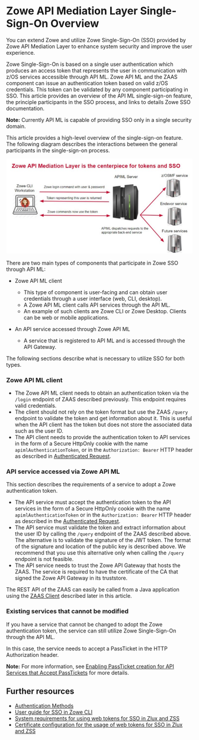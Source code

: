 # Zowe API Mediation Layer Single-Sign-On Overview

You can extend Zowe and utilize Zowe Single-Sign-On (SSO) provided by Zowe API Mediation Layer to enhance system security and improve the user experience. 

Zowe Single-Sign-On is based on a single user authentication which produces an access token that represents the user in communication with z/OS services accessible through API ML.  Zowe API ML and the ZAAS component can issue an authentication token based on valid z/OS credentials. This token can be validated by any component participating in SSO. This article provides an overview of the API ML single-sign-on feature, the principle participants in the SSO process, and links to details Zowe SSO documentation. 

**Note:** Currently API ML is capable of providing SSO only in a single security domain.

This article provides a high-level overview of the single-sign-on feature. The following diagram describes the interactions between the general participants in the single-sign-on process. 

<img src="../../images/api-mediation/sso-diagram.jpeg" alt="Zowe SSO Explanation" width="700"/>

There are two main types of components that participate in Zowe SSO through API ML:

* Zowe API ML client

   - This type of component is user-facing and can obtain user credentials through a user interface (web, CLI, desktop).
   - A Zowe API ML client calls API services through the API ML.
   - An example of such clients are Zowe CLI or Zowe Desktop. Clients can be web or mobile applications.

* An API service accessed through Zowe API ML

   - A service that is registered to API ML and is accessed through the API Gateway.

The following sections describe what is necessary to utilize SSO for both types.

### Zowe API ML client

* The Zowe API ML client needs to obtain an authentication token via the `/login` endpoint of ZAAS described previously. This endpoint requires valid credentials.
* The client should not rely on the token format but use the ZAAS `/query` endpoint to validate the token and get information about it. This is useful when the API client has the token but does not store the associated data such as the user ID.
* The API client needs to provide the authentication token to API services in the form of a Secure HttpOnly cookie with the name `apimlAuthenticationToken`, or in the `Authorization: Bearer` HTTP header as described in [Authenticated Request](https://github.com/zowe/sample-spring-boot-api-service/blob/master/zowe-rest-api-sample-spring/docs/api-client-authentication.md#authenticated-request).

### API service accessed via Zowe API ML

This section describes the requirements of a service to adopt a Zowe authentication token. 

* The API service must accept the authentication token to the API services in the form of a Secure HttpOnly cookie with the name `apimlAuthenticationToken` or in the `Authorization: Bearer` HTTP header as described in the [Authenticated Request](https://github.com/zowe/sample-spring-boot-api-service/blob/master/zowe-rest-api-sample-spring/docs/api-client-authentication.md#authenticated-request).
* The API service must validate the token and extract information about the user ID by calling the `/query` endpoint of the ZAAS described above. The alternative is to validate the signature of the JWT token. The format of the signature and location of the public key is described above. We recommend that you use this alternative only when calling the `/query` endpoint is not feasible.
* The API service needs to trust the Zowe API Gateway that hosts the ZAAS. The service is required to have the certificate of the CA that signed the Zowe API Gateway in its truststore.

The REST API of the ZAAS can easily be called from a Java application using the [ZAAS Client](api-mediation-security.md#zaas-client) described later in this article.

### Existing services that cannot be modified

If you have a service that cannot be changed to adopt the Zowe authentication token, the service can still utilize Zowe Single-Sign-On through the API ML.

In this case, the service needs to accept a PassTicket in the HTTP Authorization header.

**Note:** For more information, see [Enabling PassTicket creation for API Services that Accept PassTickets](api-mediation-passtickets.md) for more details.

## Further resources

* [Authentication Methods](api-mediation-security.md#Supported-authentication-methods)
* [User guide for SSO in Zowe CLI ](https://docs.zowe.org/stable/user-guide/cli-usingcli.html#accessing-multiple-services-with-sso)
* [System requirements for using web tokens for SSO in Zlux and ZSS](https://docs.zowe.org/stable/user-guide/systemrequirements.html#using-web-tokens-for-sso-on-zlux-and-zss)
* [Certificate configuration for the usage of web tokens for SSO in Zlux and ZSS](https://docs.zowe.org/stable/user-guide/configure-certificates.html#using-web-tokens-for-sso-on-zlux-and-zss) 



